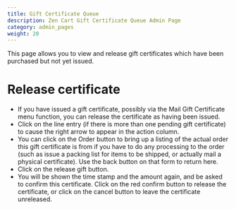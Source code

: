 ```yaml
---
title: Gift Certificate Queue
description: Zen Cart Gift Certificate Queue Admin Page 
category: admin_pages
weight: 20
---
```


This page allows you to view and release gift certificates which have been purchased but not yet issued.

# Release certificate
- If you have issued a gift certificate, possibly via the Mail Gift Certificate menu function, you can release the certificate as having been issued.
- Click on the line entry (if there is more than one pending gift certificate) to cause the right arrow to appear in the action column.
- You can click on the Order button to bring up a listing of the actual order this gift certificate is from if you have to do any processing to the order (such as issue a packing list for items to be shipped, or actually mail a physical certificate). Use the back button on that form to return here.
- Click on the release gift button.
- You will be shown the time stamp and the amount again, and be asked to confirm this certificate. Click on the red confirm button to release the certificate, or click on the cancel button to leave the certificate unreleased.

